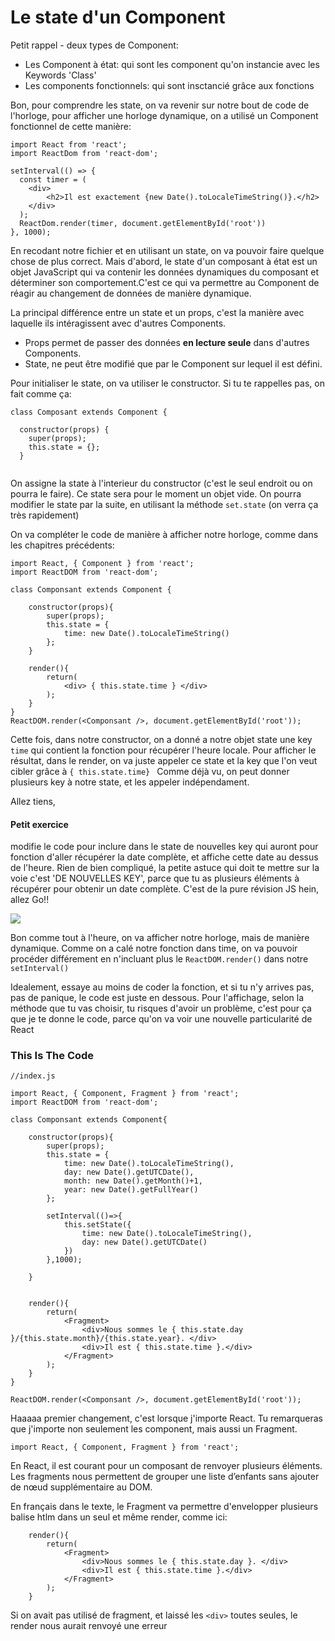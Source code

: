 <h1>Le state d'un Component</h1>

Petit rappel - deux types de Component:

<ul>
  <li>Les Component à état: qui sont les component qu'on instancie avec les Keywords 'Class'</li>
  <li>Les components fonctionnels: qui sont insctancié grâce aux fonctions</li>
  </ul>
  
 

Bon, pour comprendre les state, on va revenir sur notre bout de code de l'horloge, pour afficher une horloge dynamique, on a utilisé un Component fonctionnel de cette manière:

```
import React from 'react';
import ReactDom from 'react-dom';

setInterval(() => {
  const timer = (
    <div>
        <h2>Il est exactement {new Date().toLocaleTimeString()}.</h2>
    </div>
  );
  ReactDom.render(timer, document.getElementById('root'))
}, 1000);
```
En recodant notre fichier et en utilisant un state, on va pouvoir faire quelque chose de plus correct. Mais d'abord, le state d'un composant à état est un objet JavaScript qui va contenir les données dynamiques du composant et déterminer son comportement.C'est ce qui va permettre au Component de réagir au changement de données de manière dynamique.

La principal différence entre un state et un props, c'est la manière avec laquelle ils intéragissent avec d'autres Components.
<ul>
  <li>Props permet de passer des données <strong>en lecture seule</strong> dans d'autres Components.</li>
  <li>State, ne peut être modifié que par le Component sur lequel il est défini.</li>
</ul>

Pour initialiser le state, on va utiliser le constructor. Si tu te rappelles pas, on fait comme ça:

```
class Composant extends Component {

  constructor(props) {
    super(props);
    this.state = {};
  }
  
  ```
  On assigne la state à l'interieur du constructor (c'est le seul endroit ou on pourra le faire). Ce state sera pour le moment un objet vide.
On pourra modifier le state par la suite, en utilisant la méthode ```set.state``` (on verra ça très rapidement)

On va compléter le code de manière à afficher notre horloge, comme dans les chapitres précédents:

```
import React, { Component } from 'react';
import ReactDOM from 'react-dom';

class Componsant extends Component {

    constructor(props){
        super(props);
        this.state = {
            time: new Date().toLocaleTimeString()
        };
    }

    render(){
        return(
            <div> { this.state.time } </div>
        );
    }
}
ReactDOM.render(<Componsant />, document.getElementById('root'));
```

Cette fois, dans notre constructor, on a donné a notre objet state une key ```time``` qui contient la fonction pour récupérer l'heure locale.
Pour afficher le résultat, dans le render, on va juste appeler ce state et la key que l'on veut cibler grâce à ```{ this.state.time} ```
Comme déjà vu, on peut donner plusieurs key à notre state, et les appeler indépendament.

Allez tiens, <h4>Petit exercice</h4> modifie le code pour inclure dans le state de nouvelles key qui auront pour fonction d'aller récupérer la date complète, et affiche cette date au dessus de l'heure.
Rien de bien compliqué, la petite astuce qui doit te mettre sur la voie c'est 'DE NOUVELLES KEY', parce que tu as plusieurs éléments à récupérer pour obtenir un date complète.
C'est de la pure révision JS hein, allez Go!!


<img src="http://www.evolvemediagroup.com/wp-content/uploads/2019/03/too-easy-gif-6.gif" />

Bon comme tout à l'heure, on va afficher notre horloge, mais de manière dynamique. Comme on a calé notre fonction dans time, on va pouvoir procéder différement en n'incluant plus le ```ReactDOM.render()``` dans notre ```setInterval()```

Idealement, essaye au moins de coder la fonction, et si tu n'y arrives pas, pas de panique, le code est juste en dessous.
Pour l'affichage, selon la méthode que tu vas choisir, tu risques d'avoir un problème, c'est pour ça que je te donne le code, parce qu'on va voir une nouvelle particularité de React

<h3>This Is The Code</h3>

```
//index.js

import React, { Component, Fragment } from 'react';
import ReactDOM from 'react-dom';

class Componsant extends Component{

    constructor(props){
        super(props);
        this.state = {
            time: new Date().toLocaleTimeString(),
            day: new Date().getUTCDate(),
            month: new Date().getMonth()+1,
            year: new Date().getFullYear()
        };

        setInterval(()=>{
            this.setState({
                time: new Date().toLocaleTimeString(),
                day: new Date().getUTCDate()
            })
        },1000);

    }


    render(){
        return(
            <Fragment>
                <div>Nous sommes le { this.state.day }/{this.state.month}/{this.state.year}. </div>
                <div>Il est { this.state.time }.</div>
            </Fragment>
        );
    }
}

ReactDOM.render(<Componsant />, document.getElementById('root'));
```

Haaaaa premier changement, c'est lorsque j'importe React.
Tu remarqueras que j'importe non seulement les component, mais aussi un Fragment.

```
import React, { Component, Fragment } from 'react';
```

En React, il est courant pour un composant de renvoyer plusieurs éléments. Les fragments nous permettent de grouper une liste d’enfants sans ajouter de nœud supplémentaire au DOM.

En français dans le texte, le Fragment va permettre d'envelopper plusieurs balise htlm dans un seul et même render, comme ici:

```
    render(){
        return(
            <Fragment>
                <div>Nous sommes le { this.state.day }. </div>
                <div>Il est { this.state.time }.</div>
            </Fragment>
        );
    }
```
    
Si on avait pas utilisé de fragment, et laissé les ```<div>``` toutes seules, le render nous aurait renvoyé une erreur



  
  
